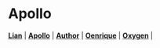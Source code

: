 # Apollo

[**Lian**](https://folick.github.io/Lian/) |
[**Apollo**](https://folick.github.io/Apollo/) |
[**Author**](https://folick.github.io/Author/) |
[**Oenrique**](https://folick.github.io/Oenrique/) |
[**Oxygen**](https://folick.github.io/Oxygen/) |
